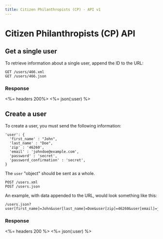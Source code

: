 ```yaml
---
title: Citizen Philanthropists (CP) - API v1
---
```


# Citizen Philanthropists (CP) API

## Get a single user

To retrieve information about a single user, append the ID to the URL:

    GET /users/466.xml
    GET /users/466.json

### Response

<%= headers 200%>
<%= json(:user) %>


## Create a user

To create a user, you must send the following information:


    'user': {
      'first_name' : "John",
      'last_name' : "Doe",
      'zip' : '46260',
      'email' : 'johndoe@example.com',
      'password' : 'secret',
      'password_confirmation' : 'secret',
    }

The `user` "object" should be sent as a whole.

    POST /users.xml
    POST /users.json

An example, with data appended to the URL, would look something like this:

    /users.json?user[first_name]=John&user[last_name]=Doe&user[zip]=46260&user[email]=johndoe@example.com&user[password]=secret&user[password_confirmation]=secret


### Response

<%= headers 200 %>
<%= json(:user) %>
